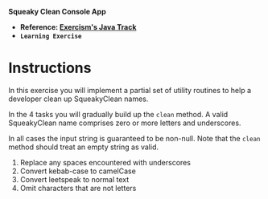 **Squeaky Clean Console App**

- **Reference: [Exercism's Java Track](https://exercism.org/tracks/java)**
- **`Learning Exercise`**

# Instructions

In this exercise you will implement a partial set of utility routines to help a developer
clean up SqueakyClean names.

In the 4 tasks you will gradually build up the `clean` method.
A valid SqueakyClean name comprises zero or more letters and underscores.

In all cases the input string is guaranteed to be non-null. Note that the `clean` method should treat an empty string as valid.

1. Replace any spaces encountered with underscores
2. Convert kebab-case to camelCase
3. Convert leetspeak to normal text
4. Omit characters that are not letters
